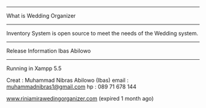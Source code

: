 *******************
What is Wedding Organizer
*******************

Inventory System is open source to meet the needs of the Wedding system.

*******************
Release Information Ibas Abilowo
*******************
Running in Xampp 5.5

Creat : Muhammad Nibras Abilowo (Ibas)
email : muhammadnibras1@gmail.com
hp    : 089 71 678 144

www.riniamirawedingorganizer.com (expired 1 month ago)

